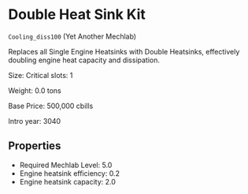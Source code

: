 # Double Heat Sink Kit

`Cooling_diss100` (Yet Another Mechlab)

Replaces all Single Engine Heatsinks with Double Heatsinks, effectively doubling engine heat capacity and dissipation.

Size: Critical slots: 1

Weight: 0.0 tons

Base Price: 500,000 cbills

Intro year: 3040

## Properties
* Required Mechlab Level: 5.0 
* Engine heatsink efficiency: 0.2 
* Engine heatsink capacity: 2.0 
